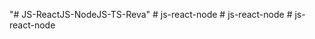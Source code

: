 "# JS-ReactJS-NodeJS-TS-Reva" 
#   j s - r e a c t - n o d e  
 #   j s - r e a c t - n o d e  
 #   j s - r e a c t - n o d e  
 